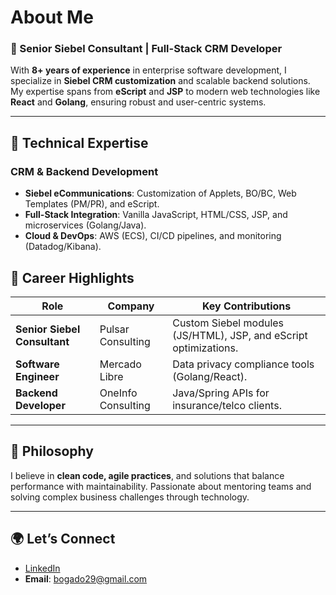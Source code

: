 # About Me  

### 🚀 Senior Siebel Consultant | Full-Stack CRM Developer  

With **8+ years of experience** in enterprise software development, I specialize in **Siebel CRM customization** and scalable backend solutions. My expertise spans from **eScript** and **JSP** to modern web technologies like **React** and **Golang**, ensuring robust and user-centric systems.  

---

## 🔧 Technical Expertise  

### **CRM & Backend Development**  
- **Siebel eCommunications**: Customization of Applets, BO/BC, Web Templates (PM/PR), and eScript.  
- **Full-Stack Integration**: Vanilla JavaScript, HTML/CSS, JSP, and microservices (Golang/Java).  
- **Cloud & DevOps**: AWS (ECS), CI/CD pipelines, and monitoring (Datadog/Kibana).  




## 📌 Career Highlights  

| Role                  | Company           | Key Contributions                          |  
|-----------------------|-------------------|--------------------------------------------|  
| **Senior Siebel Consultant** | Pulsar Consulting | Custom Siebel modules (JS/HTML), JSP, and eScript optimizations. |  
| **Software Engineer** | Mercado Libre     | Data privacy compliance tools (Golang/React). |  
| **Backend Developer** | OneInfo Consulting| Java/Spring APIs for insurance/telco clients. |  

---

## 🎯 Philosophy  
I believe in **clean code, agile practices**, and solutions that balance performance with maintainability. Passionate about mentoring teams and solving complex business challenges through technology.  

---

## 🌍 Let’s Connect  
- [LinkedIn](www.linkedin.com/in/alejandro-bogado)  
- **Email**: bogado29@gmail.com  
